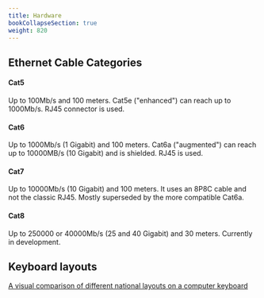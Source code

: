```yaml
---
title: Hardware
bookCollapseSection: true
weight: 820
---
```


## Ethernet Cable Categories

#### Cat5

Up to 100Mb/s and 100 meters. Cat5e ("enhanced") can reach up to 1000Mb/s. RJ45 connector is used.

#### Cat6

Up to 1000Mb/s (1 Gigabit) and 100 meters. Cat6a ("augmented") can reach up to 10000MB/s (10 Gigabit) and is shielded. RJ45 is used.

#### Cat7

Up to 10000Mb/s (10 Gigabit) and 100 meters. It uses an 8P8C cable and not the classic RJ45. Mostly superseded by the more compatible Cat6a.

#### Cat8

Up to 250000 or 40000Mb/s (25 and 40 Gigabit) and 30 meters. Currently in development.

## Keyboard layouts

[A visual comparison of different national layouts on a computer keyboard](http://www.farah.cl/Keyboardery/A-Visual-Comparison-of-Different-National-Layouts/)

